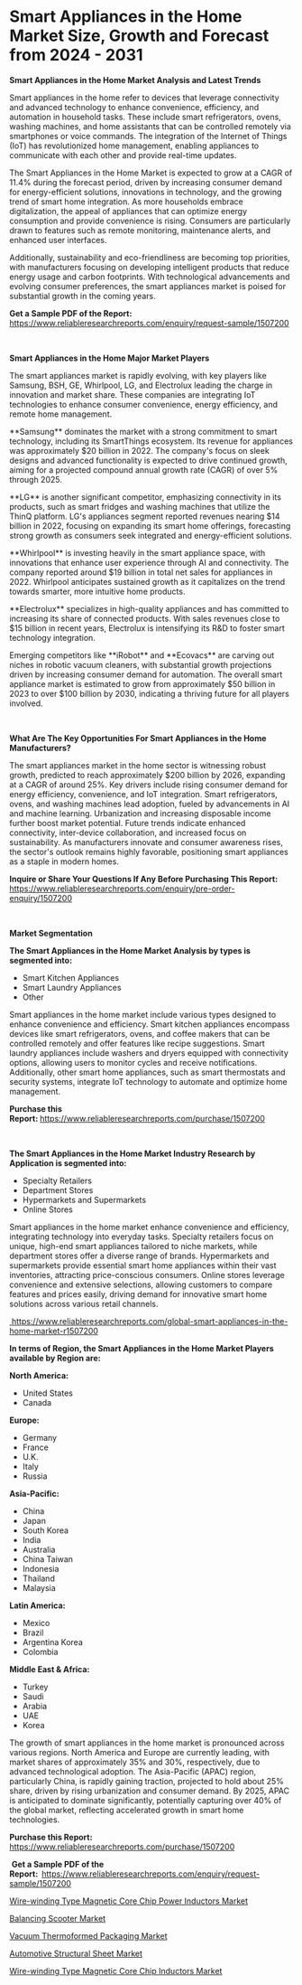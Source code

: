 <p><h1>Smart Appliances in the Home Market Size, Growth and Forecast from 2024 - 2031</h1></p><p><strong>Smart Appliances in the Home Market Analysis and Latest Trends</strong></p>
<p><p>Smart appliances in the home refer to devices that leverage connectivity and advanced technology to enhance convenience, efficiency, and automation in household tasks. These include smart refrigerators, ovens, washing machines, and home assistants that can be controlled remotely via smartphones or voice commands. The integration of the Internet of Things (IoT) has revolutionized home management, enabling appliances to communicate with each other and provide real-time updates.</p><p>The Smart Appliances in the Home Market is expected to grow at a CAGR of 11.4% during the forecast period, driven by increasing consumer demand for energy-efficient solutions, innovations in technology, and the growing trend of smart home integration. As more households embrace digitalization, the appeal of appliances that can optimize energy consumption and provide convenience is rising. Consumers are particularly drawn to features such as remote monitoring, maintenance alerts, and enhanced user interfaces.</p><p>Additionally, sustainability and eco-friendliness are becoming top priorities, with manufacturers focusing on developing intelligent products that reduce energy usage and carbon footprints. With technological advancements and evolving consumer preferences, the smart appliances market is poised for substantial growth in the coming years.</p></p>
<p><strong>Get a Sample PDF of the Report:&nbsp;</strong> <a href="https://www.reliableresearchreports.com/enquiry/request-sample/1507200">https://www.reliableresearchreports.com/enquiry/request-sample/1507200</a></p>
<p>&nbsp;</p>
<p><strong>Smart Appliances in the Home Major Market Players</strong></p>
<p><p>The smart appliances market is rapidly evolving, with key players like Samsung, BSH, GE, Whirlpool, LG, and Electrolux leading the charge in innovation and market share. These companies are integrating IoT technologies to enhance consumer convenience, energy efficiency, and remote home management.</p><p>**Samsung** dominates the market with a strong commitment to smart technology, including its SmartThings ecosystem. Its revenue for appliances was approximately $20 billion in 2022. The company's focus on sleek designs and advanced functionality is expected to drive continued growth, aiming for a projected compound annual growth rate (CAGR) of over 5% through 2025.</p><p>**LG** is another significant competitor, emphasizing connectivity in its products, such as smart fridges and washing machines that utilize the ThinQ platform. LG's appliances segment reported revenues nearing $14 billion in 2022, focusing on expanding its smart home offerings, forecasting strong growth as consumers seek integrated and energy-efficient solutions.</p><p>**Whirlpool** is investing heavily in the smart appliance space, with innovations that enhance user experience through AI and connectivity. The company reported around $19 billion in total net sales for appliances in 2022. Whirlpool anticipates sustained growth as it capitalizes on the trend towards smarter, more intuitive home products.</p><p>**Electrolux** specializes in high-quality appliances and has committed to increasing its share of connected products. With sales revenues close to $15 billion in recent years, Electrolux is intensifying its R&D to foster smart technology integration.</p><p>Emerging competitors like **iRobot** and **Ecovacs** are carving out niches in robotic vacuum cleaners, with substantial growth projections driven by increasing consumer demand for automation. The overall smart appliance market is estimated to grow from approximately $50 billion in 2023 to over $100 billion by 2030, indicating a thriving future for all players involved.</p></p>
<p>&nbsp;</p>
<p><strong>What Are The Key Opportunities For Smart Appliances in the Home Manufacturers?</strong></p>
<p><p>The smart appliances market in the home sector is witnessing robust growth, predicted to reach approximately $200 billion by 2026, expanding at a CAGR of around 25%. Key drivers include rising consumer demand for energy efficiency, convenience, and IoT integration. Smart refrigerators, ovens, and washing machines lead adoption, fueled by advancements in AI and machine learning. Urbanization and increasing disposable income further boost market potential. Future trends indicate enhanced connectivity, inter-device collaboration, and increased focus on sustainability. As manufacturers innovate and consumer awareness rises, the sector's outlook remains highly favorable, positioning smart appliances as a staple in modern homes.</p></p>
<p><strong>Inquire or Share Your Questions If Any Before Purchasing This Report:</strong> <a href="https://www.reliableresearchreports.com/enquiry/pre-order-enquiry/1507200">https://www.reliableresearchreports.com/enquiry/pre-order-enquiry/1507200</a></p>
<p>&nbsp;</p>
<p><strong>Market Segmentation</strong></p>
<p><strong>The Smart Appliances in the Home Market Analysis by types is segmented into:</strong></p>
<p><ul><li>Smart Kitchen Appliances</li><li>Smart Laundry Appliances</li><li>Other</li></ul></p>
<p><p>Smart appliances in the home market include various types designed to enhance convenience and efficiency. Smart kitchen appliances encompass devices like smart refrigerators, ovens, and coffee makers that can be controlled remotely and offer features like recipe suggestions. Smart laundry appliances include washers and dryers equipped with connectivity options, allowing users to monitor cycles and receive notifications. Additionally, other smart home appliances, such as smart thermostats and security systems, integrate IoT technology to automate and optimize home management.</p></p>
<p><strong>Purchase this Report:&nbsp;</strong><a href="https://www.reliableresearchreports.com/purchase/1507200">https://www.reliableresearchreports.com/purchase/1507200</a></p>
<p>&nbsp;</p>
<p><strong>The Smart Appliances in the Home Market Industry Research by Application is segmented into:</strong></p>
<p><ul><li>Specialty Retailers</li><li>Department Stores</li><li>Hypermarkets and Supermarkets</li><li>Online Stores</li></ul></p>
<p><p>Smart appliances in the home market enhance convenience and efficiency, integrating technology into everyday tasks. Specialty retailers focus on unique, high-end smart appliances tailored to niche markets, while department stores offer a diverse range of brands. Hypermarkets and supermarkets provide essential smart home appliances within their vast inventories, attracting price-conscious consumers. Online stores leverage convenience and extensive selections, allowing customers to compare features and prices easily, driving demand for innovative smart home solutions across various retail channels.</p></p>
<p><a href="https://www.reliableresearchreports.com/global-smart-appliances-in-the-home-market-r1507200">&nbsp;https://www.reliableresearchreports.com/global-smart-appliances-in-the-home-market-r1507200</a></p>
<p><strong>In terms of Region, the Smart Appliances in the Home Market Players available by Region are:</strong></p>
<p>
    <p> <strong> North America: </strong>
        <ul>
            <li>United States</li>
            <li>Canada</li>
        </ul>
        </p> 
    <p> <strong> Europe: </strong>
        <ul>
            <li>Germany</li>
            <li>France</li>
            <li>U.K.</li>
            <li>Italy</li>
            <li>Russia</li>
        </ul>
        </p> 
    <p> <strong> Asia-Pacific: </strong>
        <ul>
            <li>China</li>
            <li>Japan</li>
            <li>South Korea</li>
            <li>India</li>
            <li>Australia</li>
            <li>China Taiwan</li>
            <li>Indonesia</li>
            <li>Thailand</li>
            <li>Malaysia</li>
        </ul>
        </p> 
    <p> <strong> Latin America: </strong>
        <ul>
            <li>Mexico</li>
            <li>Brazil</li>
            <li>Argentina Korea</li>
            <li>Colombia</li>
        </ul>
        </p> 
    <p> <strong> Middle East & Africa: </strong>
        <ul>
            <li>Turkey</li>
            <li>Saudi</li>
            <li>Arabia</li>
            <li>UAE</li>
            <li>Korea</li>
        </ul>
    </p>
    </p>
<p><p>The growth of smart appliances in the home market is pronounced across various regions. North America and Europe are currently leading, with market shares of approximately 35% and 30%, respectively, due to advanced technological adoption. The Asia-Pacific (APAC) region, particularly China, is rapidly gaining traction, projected to hold about 25% share, driven by rising urbanization and consumer demand. By 2025, APAC is anticipated to dominate significantly, potentially capturing over 40% of the global market, reflecting accelerated growth in smart home technologies.</p></p>
<p><strong>Purchase this Report: </strong><a href="https://www.reliableresearchreports.com/purchase/1507200">https://www.reliableresearchreports.com/purchase/1507200</a></p>
<p>&nbsp;<strong>Get a Sample PDF of the Report:&nbsp;&nbsp;</strong><a href="https://www.reliableresearchreports.com/enquiry/request-sample/1507200">https://www.reliableresearchreports.com/enquiry/request-sample/1507200</a></p>
<p><strong></strong></p>
<p><p><a href="https://medium.com/@harryrivera2662/wire-winding-type-magnetic-core-chip-power-inductors-market-size-share-trends-analysis-report-933a005add68">Wire-winding Type Magnetic Core Chip Power Inductors Market</a></p><p><a href="https://issuu.com/reportprime-2/docs/balancing-scooter-market-size-2030._b4679ff1a57d4f">Balancing Scooter Market</a></p><p><a href="https://www.linkedin.com/pulse/global-vacuum-thermoformed-packaging-market-focus-application-pls8e?trackingId=BD27xa1vTDWZ3FJQNsNIiw%3D%3D">Vacuum Thermoformed Packaging Market</a></p><p><a href="https://www.linkedin.com/pulse/future-ready-strategic-insights-global-automotive-structural-oke1e?trackingId=DWXX8XC3SNKAJjC95jOOwg%3D%3D">Automotive Structural Sheet Market</a></p><p><a href="https://medium.com/@harryrivera2662/wire-winding-type-magnetic-core-chip-inductors-market-essentials-key-market-players-demand-95b9c0c89f8d">Wire-winding Type Magnetic Core Chip Inductors Market</a></p></p>